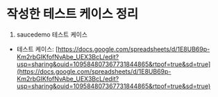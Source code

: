 # 작성한 테스트 케이스 정리

1. saucedemo 테스트 케이스

- 테스트 케이스: [https://docs.google.com/spreadsheets/d/1E8UB69p-Km2rbGIKfofNvAbe_UEX3BcL/edit?usp=sharing&ouid=109584807367731844865&rtpof=true&sd=true](https://docs.google.com/spreadsheets/d/1E8UB69p-Km2rbGIKfofNvAbe_UEX3BcL/edit?usp=sharing&ouid=109584807367731844865&rtpof=true&sd=true)
